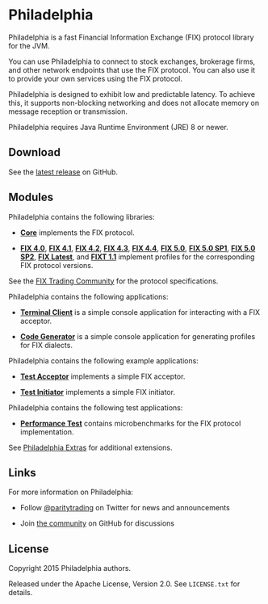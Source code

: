 # Philadelphia

Philadelphia is a fast Financial Information Exchange (FIX) protocol library
for the JVM.

You can use Philadelphia to connect to stock exchanges, brokerage firms, and
other network endpoints that use the FIX protocol. You can also use it to
provide your own services using the FIX protocol.

Philadelphia is designed to exhibit low and predictable latency. To achieve
this, it supports non-blocking networking and does not allocate memory on
message reception or transmission.

Philadelphia requires Java Runtime Environment (JRE) 8 or newer.

## Download

See the [latest release][] on GitHub.

  [latest release]: https://github.com/paritytrading/philadelphia/releases/latest

## Modules

Philadelphia contains the following libraries:

- [**Core**](libraries/core) implements the FIX protocol.

- [**FIX 4.0**](libraries/fix40), [**FIX 4.1**](libraries/fix41),
  [**FIX 4.2**](libraries/fix42), [**FIX 4.3**](libraries/fix43),
  [**FIX 4.4**](libraries/fix44), [**FIX 5.0**](libraries/fix50),
  [**FIX 5.0 SP1**](libraries/fix50sp1), [**FIX 5.0 SP2**](libraries/fix50sp2),
  [**FIX Latest**](libraries/fixlatest), and [**FIXT 1.1**](libraries/fixt11)
  implement profiles for the corresponding FIX protocol versions.

See the [FIX Trading Community][] for the protocol specifications.

  [FIX Trading Community]: http://www.fixtrading.org

Philadelphia contains the following applications:

- [**Terminal Client**](applications/client) is a simple console application
  for interacting with a FIX acceptor.

- [**Code Generator**](applications/generate) is a simple console application
  for generating profiles for FIX dialects.

Philadelphia contains the following example applications:

- [**Test Acceptor**](examples/acceptor) implements a simple FIX acceptor.

- [**Test Initiator**](examples/initiator) implements a simple FIX initiator.

Philadelphia contains the following test applications:

- [**Performance Test**](tests/perf-test) contains microbenchmarks
  for the FIX protocol implementation.

See [Philadelphia Extras][] for additional extensions.

  [Philadelphia Extras]: https://github.com/paritytrading/philadelphia-extras

## Links

For more information on Philadelphia:

- Follow [@paritytrading](https://twitter.com/paritytrading) on Twitter for
  news and announcements
- Join [the community][GitHub Discussions] on GitHub for discussions

  [GitHub Discussions]: https://github.com/paritytrading/philadelphia/discussions

## License

Copyright 2015 Philadelphia authors.

Released under the Apache License, Version 2.0. See `LICENSE.txt` for details.
